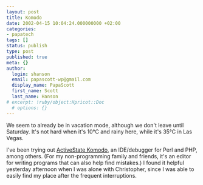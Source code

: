```yaml
---
layout: post
title: Komodo
date: 2002-04-15 10:04:24.000000000 +02:00
categories:
- papatech
tags: []
status: publish
type: post
published: true
meta: {}
author:
  login: shanson
  email: papascott-wp@gmail.com
  display_name: PapaScott
  first_name: Scott
  last_name: Hanson
# excerpt: !ruby/object:Hpricot::Doc
  # options: {}
---
```

<p>We seem to already be in vacation mode, although we don't leave until Saturday.  It's not hard when it's 10&deg;C and rainy here, while it's 35&deg;C in Las Vegas.</p>
<p>I've been trying out <a href="http://www.activestate.com/Products/Komodo/">ActiveState Komodo</a>, an IDE/debugger for Perl and PHP, among others.  (For my non-programming family and friends, it's an editor for writing programs that can also help find mistakes.) I found it helpful yesterday afternoon when I was alone with Christopher, since I was able to easily find my place after the frequent interruptions.</p>
